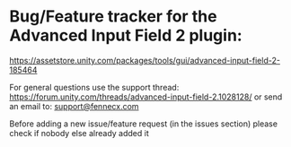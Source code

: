 # Bug/Feature tracker for the Advanced Input Field 2 plugin:
https://assetstore.unity.com/packages/tools/gui/advanced-input-field-2-185464

For general questions use the support thread:
https://forum.unity.com/threads/advanced-input-field-2.1028128/
or send an email to: support@fennecx.com

Before adding a new issue/feature request (in the issues section) please check if nobody else already added it
